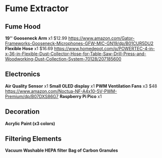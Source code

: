 # Fume Extractor

## Fume Hood

**19'' Gooseneck Arm** x1 $12.99 https://www.amazon.com/Gator-Frameworks-Gooseneck-Microphones-GFW-MIC-GN19/dp/B01CUR5DU2
**Flexible Hose** x1 $16.69 https://www.homedepot.com/p/POWERTEC-4-in-x-36-in-Flexible-Dust-Collector-Hose-for-Table-Saw-Drill-Press-and-Woodworking-Dust-Collection-System-70128/207185600

## Electronics

**Air Quality Sensor** x1
**Small OLED display** x1
**PWM Ventilation Fans** x3 $48 https://www.amazon.com/Noctua-NF-A4x10-5V-PWM-Premium/dp/B07DXS86G7
**Raspberry Pi Pico** x1

## Decoration

**Acrylic Paint (x3 colors)**

## Filtering Elements

**Vacuum Washable HEPA filter**
**Bag of Carbon Granules**
